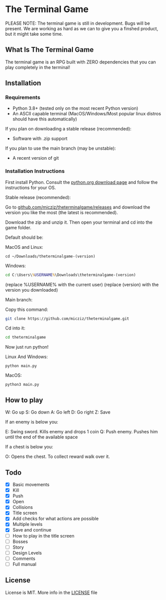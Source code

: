 # The Terminal Game

PLEASE NOTE: The terminal game is still in development. Bugs will be present. We are working as hard as we can to give you a finshed product, but it might take some time.

## What Is The Terminal Game

The terminal game is an RPG built with ZERO dependencies that you can play completely in the terminal!

## Installation

### Requirements

- Python 3.8+ (tested only on the most recent Python version)
- An ASCII capable terminal (MacOS/Windows/Most popular linux distros should have this automatically)

If you plan on downloading a stable release (recommended):

- Software with .zip support

If you plan to use the main branch (may be unstable):

- A recent version of git

### Installation Instructions

First install Python. Consult the [python.org download page](https://python.org/downloads) and follow the instructions for your OS.

Stable release (recommended): 

Go to [github.com/micziz/theterminalgame/releases](github.com/micziz/theterminalgame/releases) and download the version you like the most (the latest is recommended).

Download the zip and unzip it. Then open your terminal and cd into the game folder.

Default should be:

MacOS and Linux:

```shell
cd ~/Downloads/theterminalgame-(version)
```

Windows:

```cmd
cd C:\Users\%USERNAME%\Downloads\theterminalgame-(version)
```

(replace %USERNAME% with the current user)
(replace (version) with the version you downloaded)

Main branch:

Copy this command:

```sh
git clone https://github.com/micziz/theterminalgame.git
```

Cd into it:

```sh
cd theterminalgame
```

Now just run python!

Linux And Windows:

```shell
python main.py
```

MacOS:

```shell
python3 main.py
```

## How to play

W: Go up
S: Go down
A: Go left
D: Go right
Z: Save

If an enemy is below you:

E: Swing sword. Kills enemy and drops 1 coin
Q: Push enemy. Pushes him until the end of the available space

If a chest is below you:

O: Opens the chest. To collect reward walk over it.

## Todo

- [x] Basic movements
- [x] Kill
- [x] Push
- [x] Open
- [x] Collisions
- [x] Title screen
- [x] Add checks for what actions are possible
- [x] Multiple levels
- [x] Save and continue
- [ ] How to play in the title screen
- [ ] Bosses
- [ ] Story
- [ ] Design Levels
- [ ] Comments
- [ ] Full manual

## License

License is MIT. More info in the [LICENSE](./LICENSE) file
